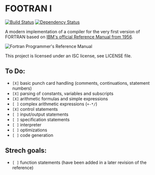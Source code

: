 FOOTRAN I
=========

[![Build Status](https://travis-ci.org/oreissig/FOOTRAN-I.svg)](https://travis-ci.org/oreissig/FOOTRAN-I)
[![Dependency Status](https://www.versioneye.com/user/projects/564656d6b5b03d0022000862/badge.svg?style=flat)](https://www.versioneye.com/user/projects/564656d6b5b03d0022000862)

A modern implementation of a compiler for the very first version of FORTRAN based on [IBM's official Reference Manual from 1956](http://www.fortran.com/FortranForTheIBM704.pdf).

![Fortran Programmer's Reference Manual](https://upload.wikimedia.org/wikipedia/commons/thumb/0/07/Fortran_acs_cover.jpeg/469px-Fortran_acs_cover.jpeg)

This project is licensed under an ISC license, see LICENSE file.

To Do:
------
- `[X]` basic punch card handling (comments, continuations, statement numbers)
- `[X]` parsing of constants, variables and subscripts
- `[X]` arithmetic formulas and simple expressions
- `[ ]` complex arithmetic expressions (`+-*/`)
- `[X]` control statements
- `[ ]` input/output statements
- `[ ]` specification statements
- `[ ]` interpreter
- `[ ]` optimizations
- `[ ]` code generation

Strech goals:
-------------
- `[ ]` function statements (have been added in a later revision of the reference)

